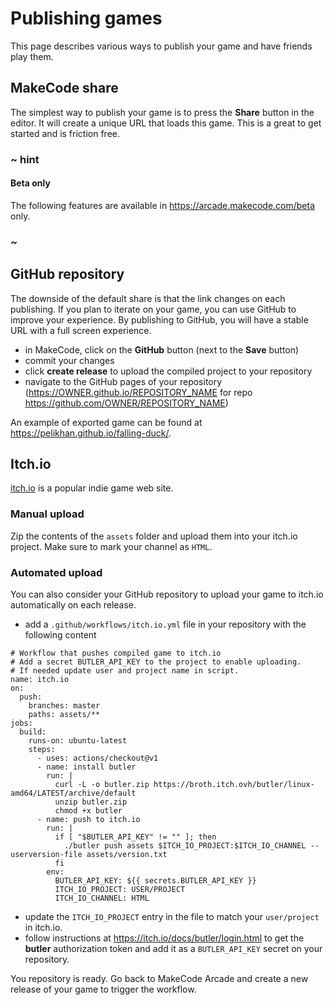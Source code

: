 # Publishing games

This page describes various ways to publish your game and have friends play them.

## MakeCode share

The simplest way to publish your game is to press the **Share** button in the editor. It will create a unique URL that loads this game. This is a great to get started and is friction free.

### ~ hint

#### Beta only

The following features are available in https://arcade.makecode.com/beta only.

### ~

## GitHub repository

The downside of the default share is that the link changes on each publishing. If you plan to iterate on your game, you can use GitHub to improve your experience. By publishing to GitHub, you will have a stable URL with a full screen experience.

* in MakeCode, click on the **GitHub** button (next to the **Save** button)
* commit your changes
* click **create release** to upload the compiled project to your repository
* navigate to the GitHub pages of your repository (https://OWNER.github.io/REPOSITORY_NAME for repo https://github.com/OWNER/REPOSITORY_NAME)

An example of exported game can be found at https://pelikhan.github.io/falling-duck/.

## Itch.io

[itch.io](https://itch.io) is a popular indie game web site. 

### Manual upload

Zip the contents of the ``assets`` folder and upload them into your itch.io project. Make sure to mark your channel as ``HTML``.

### Automated upload

You can also consider your GitHub repository to upload your game to itch.io automatically on each release.

* add a ``.github/workflows/itch.io.yml`` file in your repository
with the following content

```
# Workflow that pushes compiled game to itch.io
# Add a secret BUTLER_API_KEY to the project to enable uploading.
# If needed update user and project name in script.
name: itch.io
on: 
  push:
    branches: master
    paths: assets/**
jobs:
  build:
    runs-on: ubuntu-latest
    steps:
      - uses: actions/checkout@v1
      - name: install butler
        run: |
          curl -L -o butler.zip https://broth.itch.ovh/butler/linux-amd64/LATEST/archive/default
          unzip butler.zip
          chmod +x butler
      - name: push to itch.io
        run: |
          if [ "$BUTLER_API_KEY" != "" ]; then
            ./butler push assets $ITCH_IO_PROJECT:$ITCH_IO_CHANNEL --userversion-file assets/version.txt
          fi
        env:
          BUTLER_API_KEY: ${{ secrets.BUTLER_API_KEY }}
          ITCH_IO_PROJECT: USER/PROJECT
          ITCH_IO_CHANNEL: HTML
```

* update the ``ITCH_IO_PROJECT`` entry in the file to match your ``user/project`` in itch.io.
* follow instructions at https://itch.io/docs/butler/login.html to get the **butler** authorization token and add it as a ``BUTLER_API_KEY`` secret on your repository.

You repository is ready. Go back to MakeCode Arcade and create a new release of your game to trigger the workflow.